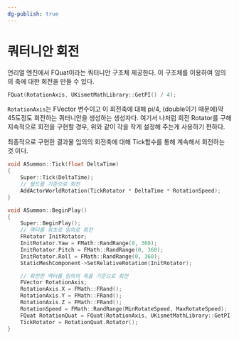 ```yaml
---
dg-publish: true
---
```


# 쿼터니안 회전
언리얼 엔진에서 FQuat이라는 쿼터니안 구조체 제공한다. 이 구조체를 이용하여 임의의 축에 대한 회전을 만들 수 있다.
```cpp
FQuat(RotationAxis, UKismetMathLibrary::GetPI() / 4);
```
``RotationAxis``는 FVector 변수이고 이 회전축에 대해 pi/4, (double이기 때문에)약 45도정도 회전하는 쿼터니안을 생성하는 생성자다. 여기서 나처럼 회전 Rotator를 구해 지속적으로 회전을 구현할 경우, 위와 같이 각을 작게 설정해 주는게 사용하기 편하다.

최종적으로 구현한 결과물 임의의 회전축에 대해 Tick함수를 통해 계속해서 회전하는 것 이다.
```cpp
void ASummon::Tick(float DeltaTime)
{
	Super::Tick(DeltaTime);
	// 월드를 기준으로 회전
	AddActorWorldRotation(TickRotator * DeltaTime * RotationSpeed);
}

void ASummon::BeginPlay()
{
	Super::BeginPlay();
	// 액터를 최초로 임의로 회전
	FRotator InitRotator;
	InitRotator.Yaw = FMath::RandRange(0, 360);
	InitRotator.Pitch = FMath::RandRange(0, 360);
	InitRotator.Roll = FMath::RandRange(0, 360);
	StaticMeshComponent->SetRelativeRotation(InitRotator);

	// 회전한 액터를 임의의 축을 기준으로 회전
	FVector RotationAxis;
	RotationAxis.X = FMath::FRand();
	RotationAxis.Y = FMath::FRand();
	RotationAxis.Z = FMath::FRand();
	RotationSpeed = FMath::RandRange(MinRotateSpeed, MaxRotateSpeed);
	FQuat RotationQuat = FQuat(RotationAxis, UKismetMathLibrary::GetPI() / 4);
	TickRotator = RotationQuat.Rotator();
}
```